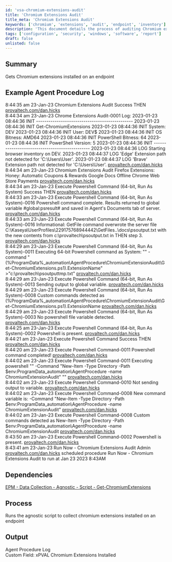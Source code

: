 ```yaml
---
id: 'vsa-chromium-extensions-audit'
title: 'Chromium Extensions Audit'
title_meta: 'Chromium Extensions Audit'
keywords: ['chromium', 'extensions', 'audit', 'endpoint', 'inventory']
description: 'This document details the process of auditing Chromium extensions installed on an endpoint, including example logs and dependencies. It provides insights into the execution of the audit script and its output, helping administrators maintain control over browser extensions.'
tags: ['configuration', 'security', 'windows', 'software', 'report']
draft: false
unlisted: false
---
```

## Summary

Gets Chromium extensions installed on an endpoint

## Example Agent Procedure Log

8:44:35 am 23-Jan-23   Chromium Extensions Audit   Success THEN   [provaltech.com/dan.hicks](https://provaltech.com/dan.hicks)  
8:44:34 am 23-Jan-23   Chrome Extensions Audit-0001   Log: 2023-01-23 08:44:36 INIT ----------------------------------------------- 2023-01-23 08:44:36 INIT Get-ChromiumExtensions 2023-01-23 08:44:36 INIT System: DEV 2023-01-23 08:44:36 INIT User: DEV$ 2023-01-23 08:44:36 INIT OS Bitness: AMD64 2023-01-23 08:44:36 INIT PowerShell Bitness: 64 2023-01-23 08:44:36 INIT PowerShell Version: 5 2023-01-23 08:44:36 INIT ----------------------------------------------- 2023-01-23 08:44:36 LOG Starting browser inventory on DEV. 2023-01-23 08:44:37 LOG 'Edge' Extension path not detected for 'C:\Users\User'. 2023-01-23 08:44:37 LOG 'Brave' Extension path not detected for 'C:\Users\User'.   [provaltech.com/dan.hicks](https://provaltech.com/dan.hicks)  
8:44:34 am 23-Jan-23   Chromium Extensions Audit   Firefox Extensions: Honey: Automatic Coupons & Rewards Google Docs Offline Chrome Web Store Payments   [provaltech.com/dan.hicks](https://provaltech.com/dan.hicks)  
8:44:34 am 23-Jan-23   Execute Powershell Command (64-bit, Run As System)   Success THEN   [provaltech.com/dan.hicks](https://provaltech.com/dan.hicks)  
8:44:33 am 23-Jan-23   Execute Powershell Command (64-bit, Run As System)-0016   Powershell command complete. Results returned to global variable #global:psresult# and saved in Agent's Documents tab of server.   [provaltech.com/dan.hicks](https://provaltech.com/dan.hicks)  
8:44:33 am 23-Jan-23   Execute Powershell Command (64-bit, Run As System)-0016   Informational: GetFile command overwrote the server file C:\Kaseya\UserProfiles\229175768944442\GetFiles\..\docs\psoutput.txt with the new contents from c:\provaltech\psoutput.txt in THEN step 3.   [provaltech.com/dan.hicks](https://provaltech.com/dan.hicks)  
8:44:29 am 23-Jan-23   Execute Powershell Command (64-bit, Run As System)-0011   Executing 64-bit Powershell command as System: "\" -command "(%ProgramData%\_automation\AgentProcedure\ChromiumExtensionAudit\Get-ChromiumExtensions.ps1).ExtensionName" >"c:\provaltech\psoutputtmp.txt"   [provaltech.com/dan.hicks](https://provaltech.com/dan.hicks)  
8:44:29 am 23-Jan-23   Execute Powershell Command (64-bit, Run As System)-0013   Sending output to global variable.   [provaltech.com/dan.hicks](https://provaltech.com/dan.hicks)  
8:44:29 am 23-Jan-23   Execute Powershell Command (64-bit, Run As System)-0008   Custom commands detected as (%ProgramData%\_automation\AgentProcedure\ChromiumExtensionAudit\Get-ChromiumExtensions.ps1).ExtensionName   [provaltech.com/dan.hicks](https://provaltech.com/dan.hicks)  
8:44:29 am 23-Jan-23   Execute Powershell Command (64-bit, Run As System)-0003   No powershell file variable detected.   [provaltech.com/dan.hicks](https://provaltech.com/dan.hicks)  
8:44:25 am 23-Jan-23   Execute Powershell Command (64-bit, Run As System)-0002   Powershell is present.   [provaltech.com/dan.hicks](https://provaltech.com/dan.hicks)  
8:44:21 am 23-Jan-23   Execute Powershell Command   Success THEN   [provaltech.com/dan.hicks](https://provaltech.com/dan.hicks)  
8:44:20 am 23-Jan-23   Execute Powershell Command-0011   Powershell command completed!   [provaltech.com/dan.hicks](https://provaltech.com/dan.hicks)  
8:44:02 am 23-Jan-23   Execute Powershell Command-0011   Executing powershell "\" -Command "New-Item -Type Directory -Path $env:ProgramData\_automation\AgentProcedure -name ChromiumExtensionAudit" "\"   [provaltech.com/dan.hicks](https://provaltech.com/dan.hicks)  
8:44:02 am 23-Jan-23   Execute Powershell Command-0010   Not sending output to variable.   [provaltech.com/dan.hicks](https://provaltech.com/dan.hicks)  
8:44:02 am 23-Jan-23   Execute Powershell Command-0008   New command variable is: -Command "New-Item -Type Directory -Path $env:ProgramData\_automation\AgentProcedure -name ChromiumExtensionAudit"   [provaltech.com/dan.hicks](https://provaltech.com/dan.hicks)  
8:44:02 am 23-Jan-23   Execute Powershell Command-0008   Custom commands detected as New-Item -Type Directory -Path $env:ProgramData\_automation\AgentProcedure -name ChromiumExtensionAudit   [provaltech.com/dan.hicks](https://provaltech.com/dan.hicks)  
8:43:50 am 23-Jan-23   Execute Powershell Command-0002   Powershell is present.   [provaltech.com/dan.hicks](https://provaltech.com/dan.hicks)  
8:43:41 am 23-Jan-23   Run Now - Chromium Extensions Audit   Admin [provaltech.com/dan.hicks](https://provaltech.com/dan.hicks) scheduled procedure Run Now - Chromium Extensions Audit to run at Jan 23 2023 8:43AM  

## Dependencies

[EPM - Data Collection - Agnostic - Script - Get-ChromiumExtensions](https://proval.itglue.com/DOC-5078775-11791153)

## Process

Runs the agnostic script to collect chromium extensions installed on an endpoint

## Output

Agent Procedure Log  
Custom Field: xPVAL Chromium Extensions Installed


